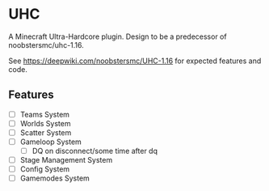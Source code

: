 # UHC
A Minecraft Ultra-Hardcore plugin. Design to be a predecessor of noobstersmc/uhc-1.16.

See https://deepwiki.com/noobstersmc/UHC-1.16 for expected features and code.

## Features
- [ ] Teams System
- [ ] Worlds System
- [ ] Scatter System
- [ ] Gameloop System
    - [ ] DQ on disconnect/some time after dq
- [ ] Stage Management System
- [ ] Config System
- [ ] Gamemodes System